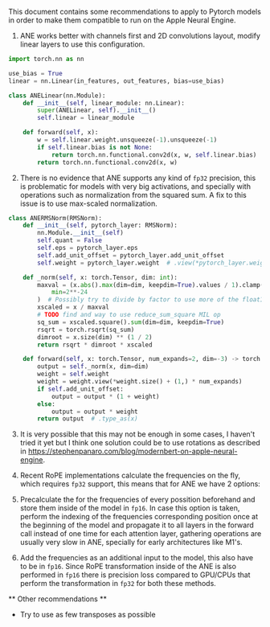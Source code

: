 This document contains some recommendations to apply to Pytorch models in order to make them compatible to run on the Apple Neural Engine.

1. ANE works better with channels first and 2D convolutions layout, modify linear layers to use this configuration.
```python
import torch.nn as nn

use_bias = True
linear = nn.Linear(in_features, out_features, bias=use_bias)

class ANELinear(nn.Module):
    def __init__(self, linear_module: nn.Linear):
        super(ANELinear, self).__init__()
        self.linear = linear_module

    def forward(self, x):
        w = self.linear.weight.unsqueeze(-1).unsqueeze(-1)
        if self.linear.bias is not None:
            return torch.nn.functional.conv2d(x, w, self.linear.bias)
        return torch.nn.functional.conv2d(x, w)
```

2. There is no evidence that ANE supports any kind of `fp32` precision, this is problematic for models with very big activations, and specially with operations such as normalization from the squared sum. A fix to this issue is to use max-scaled normalization.

```python
class ANERMSNorm(RMSNorm):
    def __init__(self, pytorch_layer: RMSNorm):
        nn.Module.__init__(self)
        self.quant = False
        self.eps = pytorch_layer.eps
        self.add_unit_offset = pytorch_layer.add_unit_offset
        self.weight = pytorch_layer.weight  # .view(*pytorch_layer.weight.size(), 1, 1)

    def _norm(self, x: torch.Tensor, dim: int):
        maxval = (x.abs().max(dim=dim, keepdim=True).values / 1).clamp(
            min=2**-24
        )  # Possibly try to divide by factor to use more of the float16 range
        xscaled = x / maxval
        # TODO find and way to use reduce_sum_square MIL op
        sq_sum = xscaled.square().sum(dim=dim, keepdim=True)
        rsqrt = torch.rsqrt(sq_sum)
        dimroot = x.size(dim) ** (1 / 2)
        return rsqrt * dimroot * xscaled

    def forward(self, x: torch.Tensor, num_expands=2, dim=-3) -> torch.Tensor:
        output = self._norm(x, dim=dim)
        weight = self.weight
        weight = weight.view(*weight.size() + (1,) * num_expands)
        if self.add_unit_offset:
            output = output * (1 + weight)
        else:
            output = output * weight
        return output  # .type_as(x)
```

3. It is very possible that this may not be enough in some cases, I haven't tried it yet but I think one solution could be to use rotations as described in https://stephenpanaro.com/blog/modernbert-on-apple-neural-engine.

4. Recent RoPE implementations calculate the frequencies on the fly, which requires `fp32` support, this means that for ANE we have 2 options:
  1. Precalculate the for the frequencies of every possition beforehand and store them inside of the model in `fp16`. In case this option is taken, perform the indexing of the frequencies corresponding position once at the beginning of the model and propagate it to all layers in the forward call instead of one time for each attention layer, gathering operations are usually very slow in ANE, specially for early architectures like M1's.
  2. Add the frequencies as an additional input to the model, this also have to be in `fp16`.
Since RoPE transformation inside of the ANE is also performed in `fp16` there is precision loss compared to GPU/CPUs that perform the transformation in `fp32` for both these methods.

** Other recommendations **
- Try to use as few transposes as possible
